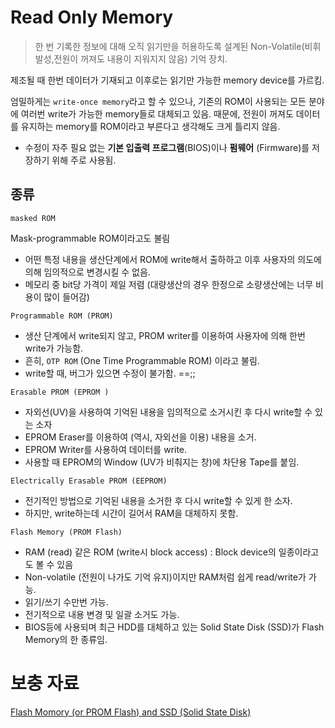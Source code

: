 # Read Only Memory 

> 한 번 기록한 정보에 대해 오직 읽기만을 허용하도록 설계된 Non-Volatile(비휘발성,전원이 꺼져도 내용이 지워지지 않음) 기억 장치.

제조될 때 한번 데이터가 기재되고 이후로는 읽기만 가능한 memory device를 가르킴.

엄밀하게는 `write-once memory`라고 할 수 있으나, 기존의 ROM이 사용되는 모든 분야에 여러번 write가 가능한 memory들로 대체되고 있음. 
때문에, 전원이 꺼져도 데이터를 유지하는 memory를 ROM이라고 부른다고 생각해도 크게 틀리지 않음.

* 수정이 자주 필요 없는 **기본 입출력 프로그램**(BIOS)이나 **펌웨어** (Firmware)를 저장하기 위해  주로 사용됨.


## 종류

`masked ROM` 

Mask-programmable ROM이라고도 불림

* 어떤 특정 내용을 생산단계에서 ROM에 write해서 출하하고 이후 사용자의 의도에 의해 임의적으로 변경시킬 수 없음. 
* 메모리 중 bit당 가격이 제일 저렴 (대량생산의 경우 한정으로 소량생산에는 너무 비용이 많이 들어감)

`Programmable ROM (PROM)`

* 생산 단계에서 write되지 않고, PROM writer를 이용하여 사용자에 의해 한번 write가 가능함.
* 흔히, `OTP ROM` (One Time Programmable ROM) 이라고 불림.
* write할 때, 버그가 있으면 수정이 불가함. ==;;

`Erasable PROM (EPROM )`

* 자외선(UV)을 사용하여 기억된 내용을 임의적으로 소거시킨 후 다시 write할 수 있는 소자
* EPROM Eraser를 이용하여 (역시, 자외선을 이용) 내용을 소거.
* EPROM Writer를 사용하여 데이터를 write. 
* 사용할 때 EPROM의 Window (UV가 비춰지는 창)에 차단용 Tape를 붙임.

`Electrically Erasable PROM (EEPROM)`

* 전기적인 방법으로 기억된 내용을 소거한 후 다시 write할 수 있게 한 소자.
* 하지만, write하는데 시간이 길어서 RAM을 대체하지 못함.

`Flash Memory (PROM Flash)`

* RAM (read) 같은 ROM (write시 block access) : Block device의 일종이라고도 볼 수 있음
* Non-volatile (전원이 나가도 기억 유지)이지만 RAM처럼 쉽게 read/write가 가능.
* 읽기/쓰기 수만번 가능.
* 전기적으로 내용 변경 및 일괄 소거도 가능.
* BIOS등에 사용되며 최근 HDD를 대체하고 있는 Solid State Disk (SSD)가 Flash Memory의 한 종류임.

# 보충 자료

[Flash Momory (or PROM Flash) and SSD (Solid State Disk)](https://dsaint31.tistory.com/entry/CS-Flash-Momory-or-PROM-Flash-and-SSD-Solid-State-Disk)


